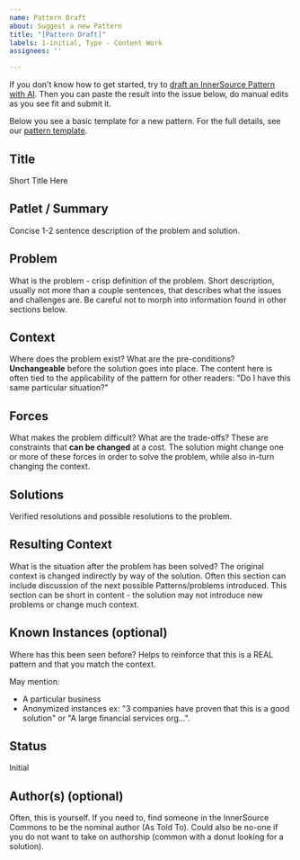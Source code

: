 ```yaml
---
name: Pattern Draft
about: Suggest a new Pattern
title: "[Pattern Draft]"
labels: 1-initial, Type - Content Work
assignees: ''

---
```


If you don't know how to get started, try to [draft an InnerSource Pattern with AI](https://github.com/InnerSourceCommons/InnerSourcePatterns/blob/main/meta/pattern-drafts-with-ai.md).
Then you can paste the result into the issue below, do manual edits as you see fit and submit it.

Below you see a basic template for a new pattern.
For the full details, see our [pattern template](https://github.com/InnerSourceCommons/InnerSourcePatterns/blob/main/meta/pattern-template.md).

## Title

Short Title Here

## Patlet / Summary

Concise 1-2 sentence description of the problem and solution.

## Problem

What is the problem - crisp definition of the problem.
Short description, usually not more than a couple sentences, that describes what the issues and challenges are.
Be careful not to morph into information found in other sections below.

## Context

Where does the problem exist?
What are the pre-conditions?
**Unchangeable** before the solution goes into place.
The content here is often tied to the applicability of the pattern for other readers: "Do I have this same particular situation?"

## Forces

What makes the problem difficult?
What are the trade-offs?
These are constraints that **can be changed** at a cost.
The solution might change one or more of these forces in order to solve the problem, while also in-turn changing the context.

## Solutions

Verified resolutions and possible resolutions to the problem.

## Resulting Context

What is the situation after the problem has been solved?
The original context is changed indirectly by way of the solution.
Often this section can include discussion of the next possible Patterns/problems introduced.
This section can be short in content - the solution may not introduce new problems or change much context.

## Known Instances (optional)

Where has this been seen before?
Helps to reinforce that this is a REAL pattern and that you match the context.

May mention:

* A particular business
* Anonymized instances ex: "3 companies have proven that this is a good solution" or "A large financial services org...".

## Status

Initial

## Author(s) (optional)

Often, this is yourself.
If you need to, find someone in the InnerSource Commons to be the nominal author (As Told To).
Could also be no-one if you do not want to take on authorship (common with a donut looking for a solution).
